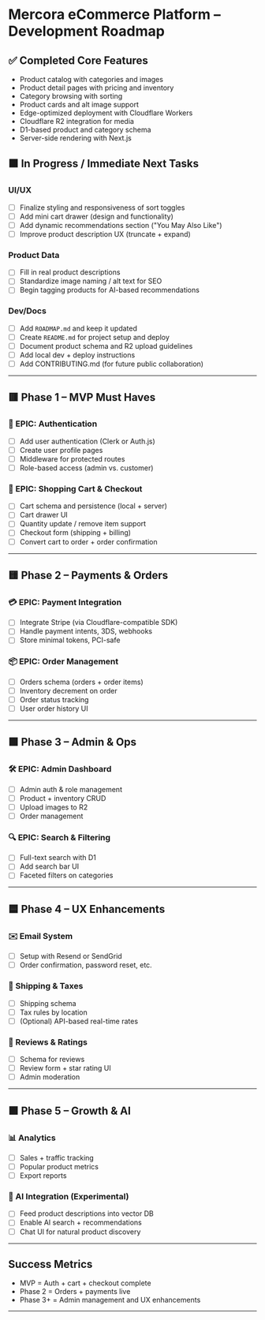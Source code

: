# Mercora eCommerce Platform – Development Roadmap

## ✅ Completed Core Features
- Product catalog with categories and images
- Product detail pages with pricing and inventory
- Category browsing with sorting
- Product cards and alt image support
- Edge-optimized deployment with Cloudflare Workers
- Cloudflare R2 integration for media
- D1-based product and category schema
- Server-side rendering with Next.js

## 🟧 In Progress / Immediate Next Tasks

### UI/UX
- [ ] Finalize styling and responsiveness of sort toggles
- [ ] Add mini cart drawer (design and functionality)
- [ ] Add dynamic recommendations section ("You May Also Like")
- [ ] Improve product description UX (truncate + expand)

### Product Data
- [ ] Fill in real product descriptions
- [ ] Standardize image naming / alt text for SEO
- [ ] Begin tagging products for AI-based recommendations

### Dev/Docs
- [ ] Add `ROADMAP.md` and keep it updated
- [ ] Create `README.md` for project setup and deploy
- [ ] Document product schema and R2 upload guidelines
- [ ] Add local dev + deploy instructions
- [ ] Add CONTRIBUTING.md (for future public collaboration)

---

## 🟥 Phase 1 – MVP Must Haves

### 🧾 EPIC: Authentication
- [ ] Add user authentication (Clerk or Auth.js)
- [ ] Create user profile pages
- [ ] Middleware for protected routes
- [ ] Role-based access (admin vs. customer)

### 🛒 EPIC: Shopping Cart & Checkout
- [ ] Cart schema and persistence (local + server)
- [ ] Cart drawer UI
- [ ] Quantity update / remove item support
- [ ] Checkout form (shipping + billing)
- [ ] Convert cart to order + order confirmation

---

## 🟨 Phase 2 – Payments & Orders

### 💳 EPIC: Payment Integration
- [ ] Integrate Stripe (via Cloudflare-compatible SDK)
- [ ] Handle payment intents, 3DS, webhooks
- [ ] Store minimal tokens, PCI-safe

### 📦 EPIC: Order Management
- [ ] Orders schema (orders + order items)
- [ ] Inventory decrement on order
- [ ] Order status tracking
- [ ] User order history UI

---

## 🟩 Phase 3 – Admin & Ops

### 🛠️ EPIC: Admin Dashboard
- [ ] Admin auth & role management
- [ ] Product + inventory CRUD
- [ ] Upload images to R2
- [ ] Order management

### 🔍 EPIC: Search & Filtering
- [ ] Full-text search with D1
- [ ] Add search bar UI
- [ ] Faceted filters on categories

---

## 🟦 Phase 4 – UX Enhancements

### ✉️ Email System
- [ ] Setup with Resend or SendGrid
- [ ] Order confirmation, password reset, etc.

### 🚚 Shipping & Taxes
- [ ] Shipping schema
- [ ] Tax rules by location
- [ ] (Optional) API-based real-time rates

### 🌟 Reviews & Ratings
- [ ] Schema for reviews
- [ ] Review form + star rating UI
- [ ] Admin moderation

---

## 🟪 Phase 5 – Growth & AI

### 📊 Analytics
- [ ] Sales + traffic tracking
- [ ] Popular product metrics
- [ ] Export reports

### 🧠 AI Integration (Experimental)
- [ ] Feed product descriptions into vector DB
- [ ] Enable AI search + recommendations
- [ ] Chat UI for natural product discovery

---

## Success Metrics
- MVP = Auth + cart + checkout complete
- Phase 2 = Orders + payments live
- Phase 3+ = Admin management and UX enhancements

---